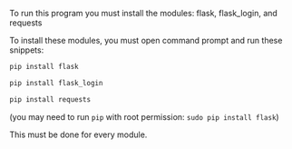 To run this program you must install the modules: flask, flask_login, and requests

To install these modules, you must open command prompt and run these snippets:

```sh
pip install flask
```

```sh
pip install flask_login
```

```sh
pip install requests
```

(you may need to run `pip` with root permission: `sudo pip install flask`)

This must be done for every module.
